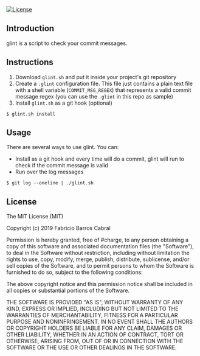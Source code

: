 [![License](https://img.shields.io/badge/license-MIT-green.svg)](https://github.com/fabriciofx/glint/blob/master/LICENSE.txt)


## Introduction

glint is a script to check your commit messages.


## Instructions

1. Download `glint.sh` and put it inside your project's git repository
2. Create a `.glint` configuration file. This file just contains a plain text
   file with a shell variable (`COMMIT_MSG_REGEX`) that represents a valid
   commit message regex (you can use the `.glint` in this repo as sample)
3. Install `glint.sh` as a git hook (optional)
```
$ glint.sh install
```


## Usage

There are several ways to use glint. You can:

- Install as a git hook and every time will do a commit, glint will run to check
if the commit message is valid
- Run over the log messages
```
$ git log --oneline | ./glint.sh
```


## License

The MIT License (MIT)

Copyright (c) 2019 Fabricio Barros Cabral

Permission is hereby granted, free of #charge, to any person obtaining a copy
of this software and associated documentation files (the "Software"), to deal
in the Software without restriction, including without limitation the rights
to use, copy, modify, merge, publish, distribute, sublicense, and/or sell
copies of the Software, and to permit persons to whom the Software is
furnished to do so, subject to the following conditions:

The above copyright notice and this permission notice shall be included in
all copies or substantial portions of the Software.

THE SOFTWARE IS PROVIDED "AS IS", WITHOUT WARRANTY OF ANY KIND, EXPRESS OR
IMPLIED, INCLUDING BUT NOT LIMITED TO THE WARRANTIES OF MERCHANTABILITY,
FITNESS FOR A PARTICULAR PURPOSE AND NONINFRINGEMENT. IN NO EVENT SHALL THE
AUTHORS OR COPYRIGHT HOLDERS BE LIABLE FOR ANY CLAIM, DAMAGES OR OTHER
LIABILITY, WHETHER IN AN ACTION OF CONTRACT, TORT OR OTHERWISE, ARISING FROM,
OUT OF OR IN CONNECTION WITH THE SOFTWARE OR THE USE OR OTHER DEALINGS IN THE
SOFTWARE.
